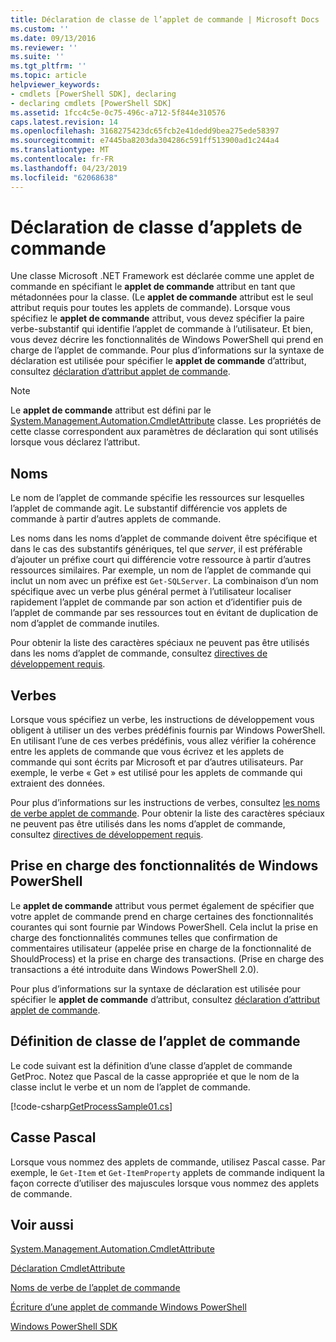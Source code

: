 ```yaml
---
title: Déclaration de classe de l’applet de commande | Microsoft Docs
ms.custom: ''
ms.date: 09/13/2016
ms.reviewer: ''
ms.suite: ''
ms.tgt_pltfrm: ''
ms.topic: article
helpviewer_keywords:
- cmdlets [PowerShell SDK], declaring
- declaring cmdlets [PowerShell SDK]
ms.assetid: 1fcc4c5e-0c75-496c-a712-5f844e310576
caps.latest.revision: 14
ms.openlocfilehash: 3168275423dc65fcb2e41dedd9bea275ede58397
ms.sourcegitcommit: e7445ba8203da304286c591ff513900ad1c244a4
ms.translationtype: MT
ms.contentlocale: fr-FR
ms.lasthandoff: 04/23/2019
ms.locfileid: "62068638"
---
```

# <a name="cmdlet-class-declaration"></a>Déclaration de classe d’applets de commande

Une classe Microsoft .NET Framework est déclarée comme une applet de commande en spécifiant le **applet de commande** attribut en tant que métadonnées pour la classe. (Le **applet de commande** attribut est le seul attribut requis pour toutes les applets de commande). Lorsque vous spécifiez le **applet de commande** attribut, vous devez spécifier la paire verbe-substantif qui identifie l’applet de commande à l’utilisateur. Et bien, vous devez décrire les fonctionnalités de Windows PowerShell qui prend en charge de l’applet de commande. Pour plus d’informations sur la syntaxe de déclaration est utilisée pour spécifier le **applet de commande** d’attribut, consultez [déclaration d’attribut applet de commande](./cmdlet-attribute-declaration.md).

> [!NOTE]
> Le **applet de commande** attribut est défini par le [System.Management.Automation.CmdletAttribute](/dotnet/api/System.Management.Automation.CmdletAttribute) classe. Les propriétés de cette classe correspondent aux paramètres de déclaration qui sont utilisés lorsque vous déclarez l’attribut.

## <a name="nouns"></a>Noms

Le nom de l’applet de commande spécifie les ressources sur lesquelles l’applet de commande agit. Le substantif différencie vos applets de commande à partir d’autres applets de commande.

Les noms dans les noms d’applet de commande doivent être spécifique et dans le cas des substantifs génériques, tel que *server*, il est préférable d’ajouter un préfixe court qui différencie votre ressource à partir d’autres ressources similaires. Par exemple, un nom de l’applet de commande qui inclut un nom avec un préfixe est `Get-SQLServer`. La combinaison d’un nom spécifique avec un verbe plus général permet à l’utilisateur localiser rapidement l’applet de commande par son action et d’identifier puis de l’applet de commande par ses ressources tout en évitant de duplication de nom d’applet de commande inutiles.

Pour obtenir la liste des caractères spéciaux ne peuvent pas être utilisés dans les noms d’applet de commande, consultez [directives de développement requis](./required-development-guidelines.md).

## <a name="verbs"></a>Verbes

Lorsque vous spécifiez un verbe, les instructions de développement vous obligent à utiliser un des verbes prédéfinis fournis par Windows PowerShell. En utilisant l’une de ces verbes prédéfinis, vous allez vérifier la cohérence entre les applets de commande que vous écrivez et les applets de commande qui sont écrits par Microsoft et par d’autres utilisateurs. Par exemple, le verbe « Get » est utilisé pour les applets de commande qui extraient des données.

Pour plus d’informations sur les instructions de verbes, consultez [les noms de verbe applet de commande](./approved-verbs-for-windows-powershell-commands.md). Pour obtenir la liste des caractères spéciaux ne peuvent pas être utilisés dans les noms d’applet de commande, consultez [directives de développement requis](./required-development-guidelines.md).

## <a name="supporting-windows-powershell-functionality"></a>Prise en charge des fonctionnalités de Windows PowerShell

Le **applet de commande** attribut vous permet également de spécifier que votre applet de commande prend en charge certaines des fonctionnalités courantes qui sont fournie par Windows PowerShell. Cela inclut la prise en charge des fonctionnalités communes telles que confirmation de commentaires utilisateur (appelée prise en charge de la fonctionnalité de ShouldProcess) et la prise en charge des transactions. (Prise en charge des transactions a été introduite dans Windows PowerShell 2.0).

Pour plus d’informations sur la syntaxe de déclaration est utilisée pour spécifier le **applet de commande** d’attribut, consultez [déclaration d’attribut applet de commande](./cmdlet-attribute-declaration.md).

## <a name="cmdlet-class-definition"></a>Définition de classe de l’applet de commande

Le code suivant est la définition d’une classe d’applet de commande GetProc. Notez que Pascal de la casse appropriée et que le nom de la classe inclut le verbe et un nom de l’applet de commande.

[!code-csharp[GetProcessSample01.cs](../../powershell-sdk-samples/SDK-2.0/csharp/GetProcessSample01/GetProcessSample01.cs#L33-L34 "GetProcessSample01.cs")]

## <a name="pascal-casing"></a>Casse Pascal

Lorsque vous nommez des applets de commande, utilisez Pascal casse. Par exemple, le `Get-Item` et `Get-ItemProperty` applets de commande indiquent la façon correcte d’utiliser des majuscules lorsque vous nommez des applets de commande.

## <a name="see-also"></a>Voir aussi

[System.Management.Automation.CmdletAttribute](/dotnet/api/System.Management.Automation.CmdletAttribute)

[Déclaration CmdletAttribute](./cmdlet-attribute-declaration.md)

[Noms de verbe de l’applet de commande](./approved-verbs-for-windows-powershell-commands.md)

[Écriture d’une applet de commande Windows PowerShell](./writing-a-windows-powershell-cmdlet.md)

[Windows PowerShell SDK](../windows-powershell-reference.md)
